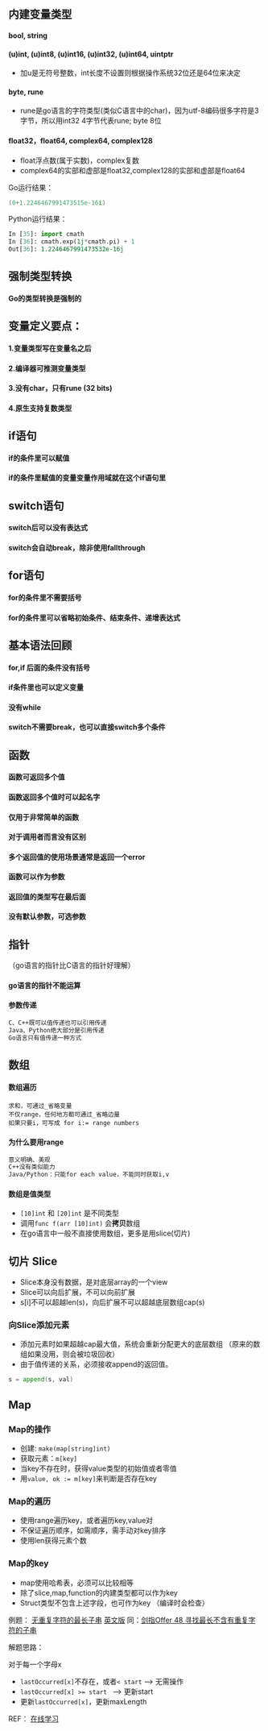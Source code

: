 ## 内建变量类型

#### bool, string

#### (u)int, (u)int8, (u)int16, (u)int32, (u)int64, uintptr  
- 加u是无符号整数，int长度不设置则根据操作系统32位还是64位来决定

#### byte, rune    
- rune是go语言的字符类型(类似C语言中的char)，因为utf-8编码很多字符是3字节，所以用int32 4字节代表rune; byte 8位 

#### float32，float64, complex64, complex128
- float浮点数(属于实数)，complex复数
- complex64的实部和虚部是float32,complex128的实部和虚部是float64

Go运行结果：
```go
(0+1.2246467991473515e-16i)
```

Python运行结果：
```python
In [35]: import cmath
In [36]: cmath.exp(1j*cmath.pi) + 1
Out[36]: 1.2246467991473532e-16j
```

## 强制类型转换

#### Go的类型转换是强制的


## 变量定义要点：

#### 1.变量类型写在变量名之后
#### 2.编译器可推测变量类型
#### 3.没有char，只有rune (32 bits)
#### 4.原生支持复数类型

## if语句

#### if的条件里可以赋值
#### if的条件里赋值的变量变量作用域就在这个if语句里

## switch语句

#### switch后可以没有表达式
#### switch会自动break，除非使用fallthrough

## for语句

#### for的条件里不需要括号
#### for的条件里可以省略初始条件、结束条件、递增表达式

## 基本语法回顾

#### for,if 后面的条件没有括号
#### if条件里也可以定义变量
#### 没有while
#### switch不需要break，也可以直接switch多个条件

## 函数

#### 函数可返回多个值
#### 函数返回多个值时可以起名字
#### 仅用于非常简单的函数
#### 对于调用者而言没有区别
#### 多个返回值的使用场景通常是返回一个error
#### 函数可以作为参数
#### 返回值的类型写在最后面
#### 没有默认参数，可选参数

## 指针
（go语言的指针比C语言的指针好理解）
#### go语言的指针不能运算
#### 参数传递
```markdown
C、C++既可以值传递也可以引用传递
Java、Python绝大部分是引用传递
Go语言只有值传递一种方式
```

## 数组

#### 数组遍历
```
求和，可通过_省略变量
不仅range，任何地方都可通过_省略边量
如果只要i，可写成 for i:= range numbers
```

#### 为什么要用range
```markdown
意义明确、美观
C++没有类似能力
Java/Python：只能for each value，不能同时获取i,v
```

#### 数组是值类型
- `[10]int` 和 `[20]int` 是不同类型
- 调用`func f(arr [10]int)` 会**拷贝**数组
- 在go语言中一般不直接使用数组，更多是用slice(切片)

## 切片 Slice
- Slice本身没有数据，是对底层array的一个view
- Slice可以向后扩展，不可以向前扩展
- s[i]不可以超越len(s)，向后扩展不可以超越底层数组cap(s)

### 向Slice添加元素
- 添加元素时如果超越cap最大值，系统会重新分配更大的底层数组 （原来的数组如果没用，则会被垃圾回收）
- 由于值传递的关系，必须接收append的返回值。
```go
s = append(s, val)
```

## Map

### Map的操作

- 创建: `make(map[string]int)`
- 获取元素：`m[key]`
- 当key不存在时，获得value类型的初始值或者零值
- 用`value, ok := m[key]`来判断是否存在key

### Map的遍历

- 使用range遍历key，或者遍历key,value对
- 不保证遍历顺序，如需顺序，需手动对key排序
- 使用len获得元素个数

### Map的key

- map使用哈希表，必须可以比较相等
- 除了slice,map,function的内建类型都可以作为key
- Struct类型不包含上述字段，也可作为key （编译时会检查）

例题：
[无重复字符的最长子串](https://leetcode-cn.com/problems/longest-substring-without-repeating-characters/?utm_source=LCUS&utm_medium=ip_redirect_q_uns&utm_campaign=trans)
[英文版](https://leetcode.com/problems/longest-substring-without-repeating-characters)
同：[剑指Offer 48 寻找最长不含有重复字符的子串](https://leetcode-cn.com/problems/zui-chang-bu-han-zhong-fu-zi-fu-de-zi-zi-fu-chuan-lcof/)

解题思路：

对于每一个字母x
- `lastOccurred[x]`不存在，或者`< start` --> 无需操作
- `lastOccurred[x] >= start ` --> 更新start
- 更新`lastOccurred[x]`，更新maxLength


REF：
[在线学习](https://www.bilibili.com/video/BV18Q4y1M7NV)